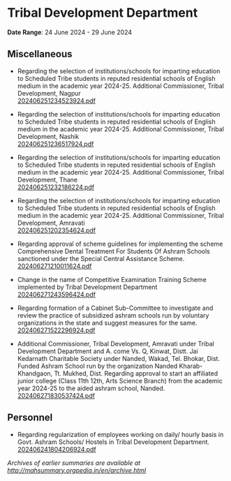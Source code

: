 # Tribal Development Department

**Date Range**: 24 June 2024 - 29 June 2024


## Miscellaneous
- Regarding the selection of institutions/schools for imparting education to Scheduled Tribe students in reputed residential schools of English medium in the academic year 2024-25. Additional Commissioner, Tribal Development, Nagpur\
  [202406251234523924.pdf](https://gr.maharashtra.gov.in/Site/Upload/Government%20Resolutions/English/202406251234523924...pdf)

- Regarding the selection of institutions/schools for imparting education to Scheduled Tribe students in reputed residential schools of English medium in the academic year 2024-25. Additional Commissioner, Tribal Development, Nashik\
  [202406251236517924.pdf](https://gr.maharashtra.gov.in/Site/Upload/Government%20Resolutions/English/202406251236517924...pdf)

- Regarding the selection of institutions/schools for imparting education to Scheduled Tribe students in reputed residential schools of English medium in the academic year 2024-25. Additional Commissioner, Tribal Development, Thane\
  [202406251232186224.pdf](https://gr.maharashtra.gov.in/Site/Upload/Government%20Resolutions/English/202406251232186224...pdf)

- Regarding the selection of institutions/schools for imparting education to Scheduled Tribe students in reputed residential schools of English medium in the academic year 2024-25. Additional Commissioner, Tribal Development, Amravati\
  [202406251202354624.pdf](https://gr.maharashtra.gov.in/Site/Upload/Government%20Resolutions/English/202406251202354624...pdf)

- Regarding approval of scheme guidelines for implementing the scheme Comprehensive Dental Treatment For Students Of Ashram Schools sanctioned under the Special Central Assistance Scheme.\
  [202406271210011624.pdf](https://gr.maharashtra.gov.in/Site/Upload/Government%20Resolutions/English/202406271210011624.pdf)

- Change in the name of Competitive Examination Training Scheme implemented by Tribal Development Department\
  [202406271243596424.pdf](https://gr.maharashtra.gov.in/Site/Upload/Government%20Resolutions/English/202406271243596424.pdf)

- Regarding formation of a Cabinet Sub-Committee to investigate and review the practice of subsidized ashram schools run by voluntary organizations in the state and suggest measures for the same.\
  [202406271522296924.pdf](https://gr.maharashtra.gov.in/Site/Upload/Government%20Resolutions/English/202406271522296924.pdf)

- Additional Commissioner, Tribal Development, Amravati under Tribal Development Department and A. come Vs. Q, Kinwat, Distt. Jai Kedarnath Charitable Society under Nanded, Wakad, Tel. Bhokar, Dist. Funded Ashram School run by the organization Nanded Kharab-Khandgaon, Tt. Mukhed, Dist. Regarding approval to start an affiliated junior college (Class 11th  12th, Arts  Science Branch) from the academic year 2024-25 to the aided ashram school, Nanded.\
  [202406271830537424.pdf](https://gr.maharashtra.gov.in/Site/Upload/Government%20Resolutions/English/202406271830537424.pdf)

## Personnel
- Regarding regularization of employees working on daily/ hourly basis in Govt. Ashram Schools/ Hostels in Tribal Development Department.\
  [202406241804206924.pdf](https://gr.maharashtra.gov.in/Site/Upload/Government%20Resolutions/English/202406241804206924.pdf)


*Archives of earlier summaries are available at http://mahsummary.orgpedia.in/en/archive.html*